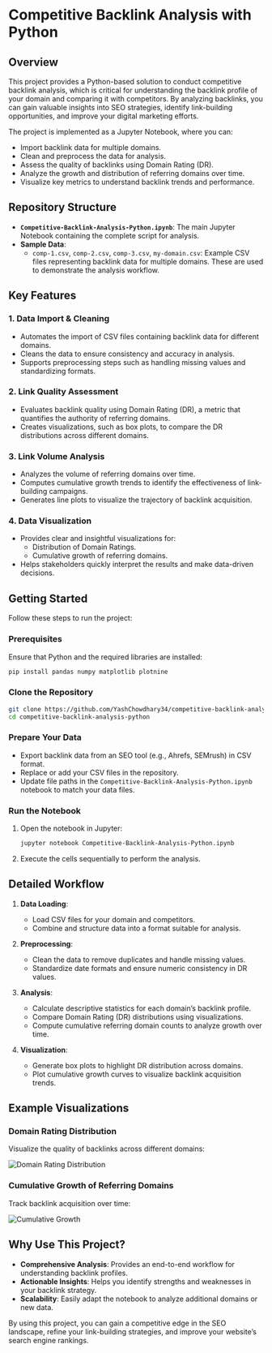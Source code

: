 # Competitive Backlink Analysis with Python

## Overview
This project provides a Python-based solution to conduct competitive backlink analysis, which is critical for understanding the backlink profile of your domain and comparing it with competitors. By analyzing backlinks, you can gain valuable insights into SEO strategies, identify link-building opportunities, and improve your digital marketing efforts.

The project is implemented as a Jupyter Notebook, where you can:
- Import backlink data for multiple domains.
- Clean and preprocess the data for analysis.
- Assess the quality of backlinks using Domain Rating (DR).
- Analyze the growth and distribution of referring domains over time.
- Visualize key metrics to understand backlink trends and performance.

## Repository Structure
- **`Competitive-Backlink-Analysis-Python.ipynb`**: The main Jupyter Notebook containing the complete script for analysis.
- **Sample Data**:
  - `comp-1.csv`, `comp-2.csv`, `comp-3.csv`, `my-domain.csv`: Example CSV files representing backlink data for multiple domains. These are used to demonstrate the analysis workflow.

## Key Features
### 1. Data Import & Cleaning
- Automates the import of CSV files containing backlink data for different domains.
- Cleans the data to ensure consistency and accuracy in analysis.
- Supports preprocessing steps such as handling missing values and standardizing formats.

### 2. Link Quality Assessment
- Evaluates backlink quality using Domain Rating (DR), a metric that quantifies the authority of referring domains.
- Creates visualizations, such as box plots, to compare the DR distributions across different domains.

### 3. Link Volume Analysis
- Analyzes the volume of referring domains over time.
- Computes cumulative growth trends to identify the effectiveness of link-building campaigns.
- Generates line plots to visualize the trajectory of backlink acquisition.

### 4. Data Visualization
- Provides clear and insightful visualizations for:
  - Distribution of Domain Ratings.
  - Cumulative growth of referring domains.
- Helps stakeholders quickly interpret the results and make data-driven decisions.

## Getting Started
Follow these steps to run the project:

### Prerequisites
Ensure that Python and the required libraries are installed:
```bash
pip install pandas numpy matplotlib plotnine
```

### Clone the Repository
```bash
git clone https://github.com/YashChowdhary34/competitive-backlink-analysis-python.git
cd competitive-backlink-analysis-python
```

### Prepare Your Data
- Export backlink data from an SEO tool (e.g., Ahrefs, SEMrush) in CSV format.
- Replace or add your CSV files in the repository.
- Update file paths in the `Competitive-Backlink-Analysis-Python.ipynb` notebook to match your data files.

### Run the Notebook
1. Open the notebook in Jupyter:
   ```bash
   jupyter notebook Competitive-Backlink-Analysis-Python.ipynb
   ```
2. Execute the cells sequentially to perform the analysis.

## Detailed Workflow
1. **Data Loading**:
   - Load CSV files for your domain and competitors.
   - Combine and structure data into a format suitable for analysis.

2. **Preprocessing**:
   - Clean the data to remove duplicates and handle missing values.
   - Standardize date formats and ensure numeric consistency in DR values.

3. **Analysis**:
   - Calculate descriptive statistics for each domain’s backlink profile.
   - Compare Domain Rating (DR) distributions using visualizations.
   - Compute cumulative referring domain counts to analyze growth over time.

4. **Visualization**:
   - Generate box plots to highlight DR distribution across domains.
   - Plot cumulative growth curves to visualize backlink acquisition trends.

## Example Visualizations
### Domain Rating Distribution
Visualize the quality of backlinks across different domains:

![Domain Rating Distribution](images/4_comp_dr_dist_box_plt.png)

### Cumulative Growth of Referring Domains
Track backlink acquisition over time:

![Cumulative Growth](images/5_count_cumsum_smooth_plt.png)

## Why Use This Project?
- **Comprehensive Analysis**: Provides an end-to-end workflow for understanding backlink profiles.
- **Actionable Insights**: Helps you identify strengths and weaknesses in your backlink strategy.
- **Scalability**: Easily adapt the notebook to analyze additional domains or new data.

By using this project, you can gain a competitive edge in the SEO landscape, refine your link-building strategies, and improve your website’s search engine rankings.
